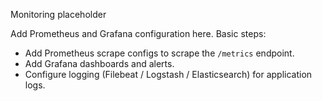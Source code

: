 Monitoring placeholder

Add Prometheus and Grafana configuration here. Basic steps:

- Add Prometheus scrape configs to scrape the `/metrics` endpoint.
- Add Grafana dashboards and alerts.
- Configure logging (Filebeat / Logstash / Elasticsearch) for application logs.
